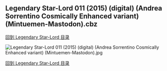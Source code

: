 ## Legendary Star-Lord 011 (2015) (digital) (Andrea Sorrentino Cosmically Enhanced variant) (Mintuemen-Mastodon).cbz


[回到 Legendary Star-Lord 目录](https://github.com/alicewish/markdown/blob/master/series/Legendary-Star-Lord.md)


![Legendary Star-Lord 011 (2015) (digital) (Andrea Sorrentino Cosmically Enhanced variant) (Mintuemen-Mastodon).jpg](https://wx1.sinaimg.cn/large/6a9fdecaly1fr0w5jva5dj21kw2ectpg.jpg)

[回到 Legendary Star-Lord 目录](https://github.com/alicewish/markdown/blob/master/series/Legendary-Star-Lord.md)

